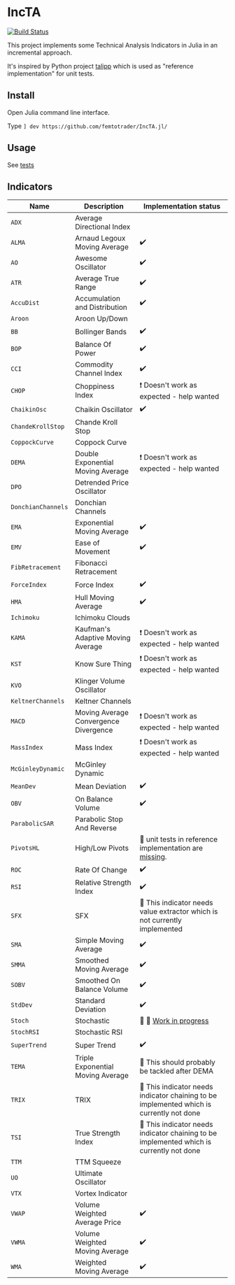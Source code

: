 # IncTA

[![Build Status](https://github.com/femtotrader/IncTA.jl/actions/workflows/CI.yml/badge.svg?branch=master)](https://github.com/femtotrader/IncTA.jl/actions/workflows/CI.yml?query=branch%3Amaster)

This project implements some Technical Analysis Indicators in Julia in an incremental approach.

It's inspired by Python project [talipp](https://github.com/nardew/talipp) which is used as "reference implementation" for unit tests.

## Install
Open Julia command line interface.

Type `] dev https://github.com/femtotrader/IncTA.jl/`

## Usage

See [tests](test/)

## Indicators

| Name | Description | Implementation status |
| --- | --- | --- |
| `ADX` | Average Directional Index |
| `ALMA` | Arnaud Legoux Moving Average | :heavy_check_mark:
| `AO` | Awesome Oscillator | :heavy_check_mark:
| `ATR` | Average True Range | :heavy_check_mark:
| `AccuDist` | Accumulation and Distribution | :heavy_check_mark:
| `Aroon` | Aroon Up/Down |
| `BB` | Bollinger Bands | :heavy_check_mark:
| `BOP` | Balance Of Power | :heavy_check_mark:
| `CCI` | Commodity Channel Index | :heavy_check_mark:
| `CHOP` | Choppiness Index | :heavy_exclamation_mark: Doesn't work as expected - help wanted
| `ChaikinOsc` | Chaikin Oscillator | :heavy_check_mark:
| `ChandeKrollStop` | Chande Kroll Stop |
| `CoppockCurve` | Coppock Curve |
| `DEMA` | Double Exponential Moving Average | :heavy_exclamation_mark: Doesn't work as expected - help wanted
| `DPO` | Detrended Price Oscillator |
| `DonchianChannels` | Donchian Channels |
| `EMA` | Exponential Moving Average | :heavy_check_mark:
| `EMV` | Ease of Movement | :heavy_check_mark:
| `FibRetracement` | Fibonacci Retracement |
| `ForceIndex` | Force Index | :heavy_check_mark:
| `HMA` | Hull Moving Average | :heavy_check_mark:
| `Ichimoku` | Ichimoku Clouds |
| `KAMA` | Kaufman's Adaptive Moving Average | :heavy_exclamation_mark: Doesn't work as expected - help wanted
| `KST` | Know Sure Thing | :heavy_exclamation_mark: Doesn't work as expected - help wanted
| `KVO` | Klinger Volume Oscillator |
| `KeltnerChannels` | Keltner Channels |
| `MACD` | Moving Average Convergence Divergence | :heavy_exclamation_mark: Doesn't work as expected - help wanted
| `MassIndex` | Mass Index | :heavy_exclamation_mark: Doesn't work as expected - help wanted
| `McGinleyDynamic` | McGinley Dynamic |
| `MeanDev` | Mean Deviation | :heavy_check_mark:
| `OBV` | On Balance Volume | :heavy_check_mark:
| `ParabolicSAR` | Parabolic Stop And Reverse |
| `PivotsHL` | High/Low Pivots | :construction: unit tests in reference implementation are [missing](https://github.com/nardew/talipp/issues/85).
| `ROC` | Rate Of Change | :heavy_check_mark:
| `RSI` | Relative Strength Index | :heavy_check_mark:
| `SFX` | SFX | :construction: This indicator needs value extractor which is not currently implemented
| `SMA` | Simple Moving Average | :heavy_check_mark:
| `SMMA` | Smoothed Moving Average | :heavy_check_mark:
| `SOBV` | Smoothed On Balance Volume | :heavy_check_mark:
| `StdDev` | Standard Deviation | :heavy_check_mark:
| `Stoch` | Stochastic | :christmas_tree: :construction:  [Work in progress](https://discourse.julialang.org/t/incremental-technical-analysis-indicators/107844/5)
| `StochRSI` | Stochastic RSI |
| `SuperTrend` | Super Trend | :heavy_check_mark:
| `TEMA` | Triple Exponential Moving Average | :construction: This should probably be tackled after DEMA
| `TRIX` | TRIX | :construction: This indicator needs indicator chaining to be implemented which is currently not done
| `TSI` | True Strength Index | :construction: This indicator needs indicator chaining to be implemented which is currently not done
| `TTM` | TTM Squeeze |
| `UO` | Ultimate Oscillator |
| `VTX` | Vortex Indicator |
| `VWAP` |  Volume Weighted Average Price | :heavy_check_mark:
| `VWMA` | Volume Weighted Moving Average | :heavy_check_mark:
| `WMA` | Weighted Moving Average | :heavy_check_mark:
